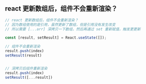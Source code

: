 ## react 更新数组后，组件不会重新渲染？

```js
// react 更新数组后，组件不会重新渲染？
// 因为数组使用的是引用，虽然更新了数组，但是引用没有发生改变
// 所以需要 [...arr] 深拷贝一下数组，然后再通过 set 重新赋值，触发更更新
```

```js
const [result, setResult] = React.useState([]);

// 组件不会重新渲染
result.push(index)
setResult(result)


// 深拷贝后组件重新渲染
result.push(index)
setResult([...result])
```

